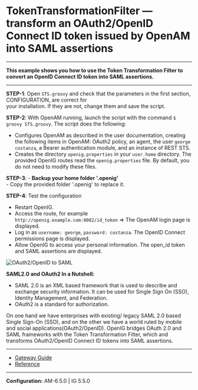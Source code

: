 TokenTransformationFilter — transform an OAuth2/OpenID Connect ID token issued by OpenAM into SAML assertions
======
----------

**This example shows you how to use the Token Transformation Filter to convert an OpenID Connect ID token into SAML assertions.**

----------
**STEP-1**: Open `STS.groovy` and check that the parameters in the first section, CONFIGURATION, are correct for                         
your installation. If they are not, change them and save the script.

**STEP-2**: With OpenAM running, launch the script with the command `$ groovy STS.groovy`.
            The script does the following:
- Configures OpenAM as described in the user documentation, creating the following items in OpenAM: OAuth2 policy, an agent, the user `george costanza`, a Bearer authentication module, and an instance of REST STS. 
- Creates the directory `openig.properties` in your `user.home` directory. The provided OpenIG routes read the `openig.properties` file. By default, you do not need to modify these files.

**STEP-3**: - **Backup your home folder '.openig'**<br>
            - Copy the provided folder '.openig' to replace it. 

**STEP-4**: Test the configuration
- Restart OpenIG.
- Access the route, for example `http://openig.example.com:8082/id_token` => The OpenAM login page is displayed.
- Log in as `username: george`, `password: costanza`. The OpenID Connect permissions page is displayed.
- Allow OpenIG to access your personal information. The open_id token and SAML assertions are displayed. 

![OAuth2/OpenID to SAML](https://raw.githubusercontent.com/openig-contrib/script-util-for-openig/master/media/STS_openid_to_saml.png)

**SAML2.0 and OAuth2 In a Nutshell:**

- SAML 2.0 is an XML based framework that is used to describe and exchange security information. It can be used for Single     Sign On (SSO), Identity Management, and Federation.
- OAuth2 is a standard for authorization.

On one hand we have enterprises with existing/ legacy SAML 2.0 based Single Sign-On (SSO), and on the other we have a world ruled by mobile and social applications(OAuth2/OpenID).
OpenIG bridges OAuth 2.0 and SAML frameworks with the Token Transformation Filter, which and transforms OAuth2/OpenID Connect ID tokens into SAML assertions.


----------
* [Gateway Guide](http://openig.forgerock.org/doc/bootstrap/gateway-guide/index.html#chap-ttf)
* [Reference](https://forgerock.org/openig/doc/bootstrap/reference/index.html#TokenTransformationFilter)

----------

**Configuration:** AM-6.5.0 | IG 5.5.0
